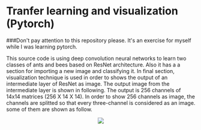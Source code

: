 # Tranfer learning and visualization (Pytorch)
###Don't pay attention to this repository please. It's an exercise for myself while I was learning pytorch.

This source code is using deep convolution neural networks to learn two classes of ants and bees based on ResNet architecture.
Also it has a a section for importing a new image and classifying it. In final section, visualization technique is used in order to shows the output of an intermediate layer of ResNet as image. The output image from the intermediate layer is shown in following. The  output is 256 channels of 14x14 matrices (256 X 14 X 14). In order to show 256 channels as image, the channels are splitted so that every three-channel is considered as an image. some of them are shown as follow.

<p align="center">
  <img src="https://user-images.githubusercontent.com/15813546/32373722-efb29938-c0af-11e7-9f03-83845799df55.png">
 </p>
